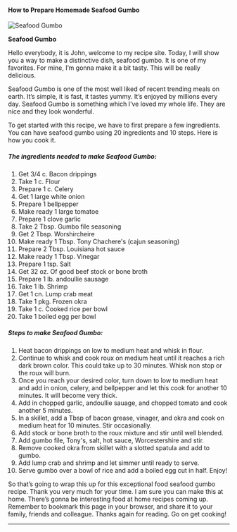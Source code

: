             

#### How to Prepare Homemade Seafood Gumbo

![Seafood Gumbo](https://img-global.cpcdn.com/recipes/5f3d44c2bc32713d/751x532cq70/seafood-gumbo-recipe-main-photo.jpg)

**Seafood Gumbo**

Hello everybody, it is John, welcome to my recipe site. Today, I will show you a way to make a distinctive dish, seafood gumbo. It is one of my favorites. For mine, I’m gonna make it a bit tasty. This will be really delicious.

Seafood Gumbo is one of the most well liked of recent trending meals on earth. It’s simple, it is fast, it tastes yummy. It’s enjoyed by millions every day. Seafood Gumbo is something which I’ve loved my whole life. They are nice and they look wonderful.

To get started with this recipe, we have to first prepare a few ingredients. You can have seafood gumbo using 20 ingredients and 10 steps. Here is how you cook it.

##### The ingredients needed to make Seafood Gumbo:

1.  Get 3/4 c. Bacon drippings
2.  Take 1 c. Flour
3.  Prepare 1 c. Celery
4.  Get 1 large white onion
5.  Prepare 1 bellpepper
6.  Make ready 1 large tomatoe
7.  Prepare 1 clove garlic
8.  Take 2 Tbsp. Gumbo file seasoning
9.  Get 2 Tbsp. Worshircheire
10.  Make ready 1 Tbsp. Tony Chachere's (cajun seasoning)
11.  Prepare 2 Tbsp. Louisiana hot sauce
12.  Make ready 1 Tbsp. Vinegar
13.  Prepare 1 tsp. Salt
14.  Get 32 oz. Of good beef stock or bone broth
15.  Prepare 1 lb. andoullie sausage
16.  Take 1 lb. Shrimp
17.  Get 1 cn. Lump crab meat
18.  Take 1 pkg. Frozen okra
19.  Take 1 c. Cooked rice per bowl
20.  Take 1 boiled egg per bowl

##### Steps to make Seafood Gumbo:

1.  Heat bacon drippings on low to medium heat and whisk in flour.
2.  Continue to whisk and cook roux on medium heat until it reaches a rich dark brown color. This could take up to 30 minutes. Whisk non stop or the roux will burn.
3.  Once you reach your desired color, turn down to low to medium heat and add in onion, celery, and bellpepper and let this cook for another 10 minutes. It will become very thick.
4.  Add in chopped garlic, andoullie sauage, and chopped tomato and cook another 5 minutes.
5.  In a skillet, add a Tbsp of bacon grease, vinager, and okra and cook on medium heat for 10 minutes. Stir occasionally.
6.  Add stock or bone broth to the roux mixture and stir until well blended.
7.  Add gumbo file, Tony's, salt, hot sauce, Worcestershire and stir.
8.  Remove cooked okra from skillet with a slotted spatula and add to gumbo.
9.  Add lump crab and shrimp and let simmer until ready to serve.
10.  Serve gumbo over a bowl of rice and add a boiled egg cut in half. Enjoy!

So that’s going to wrap this up for this exceptional food seafood gumbo recipe. Thank you very much for your time. I am sure you can make this at home. There’s gonna be interesting food at home recipes coming up. Remember to bookmark this page in your browser, and share it to your family, friends and colleague. Thanks again for reading. Go on get cooking!

* * *